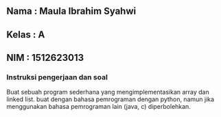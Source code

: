 ## Nama : Maula Ibrahim Syahwi

## Kelas : A

## NIM : 1512623013

### Instruksi pengerjaan dan soal

Buat sebuah program sederhana yang mengimplementasikan array dan linked list.
buat dengan bahasa pemrograman dengan python, namun jika menggunakan bahasa pemrograman lain (java, c) diperbolehkan.
